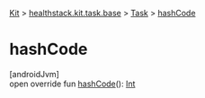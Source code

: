 
[Kit](../../../kit.html) > [healthstack.kit.task.base](../index.html) > [Task](index.html) > [hashCode](hash-code.html)



# hashCode



[androidJvm]\
open override fun [hashCode](hash-code.html)(): [Int](https://kotlinlang.org/api/latest/jvm/stdlib/kotlin/-int/index.html)





